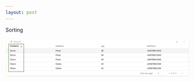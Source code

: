 ```yaml
---
layout: post
---
```

Sorting

![Picture example](https://github.com/deepidea/brisk-table/raw/master/docs/images/screenshot-sorting.png)

